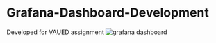 # Grafana-Dashboard-Development
Developed for VAUED assignment
![grafana dashboard](https://user-images.githubusercontent.com/68708047/169640100-d09f606b-a2f8-4eeb-93f1-8d8658ae7f75.png)
